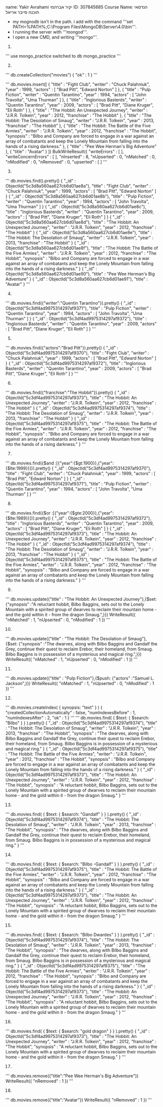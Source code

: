name: Yakir Avrahami    יקיר אברהמי
ID: 307845685
Course Name: הנדסאי תוכנה סייבר אריאל

* my mognodb isn't in the path. i add with the command '''set PATH=%PATH%;C:\Program Files\MongoDB\Server\4.0\bin'''.
* I running the server with '''mongod'''.
* I open a new CMD, and writing '''mongo'''.


1. 
'''
use mongo_practice
switched to db mongo_practice
'''


2. 
'''
db.createCollection("movies")
{ "ok" : 1 }
'''

'''
db.movies.insert([
    {
        "title" : "Fight Club",
        "writer" : "Chuck Palahniuk",
        "year" : 1999,
        "actors" : [
        "Brad Pitt",
        "Edward Norton"
        ]
    },
    {
        "title" : "Pulp Fiction",
        "writer" : "Quentin Tarantino",
        "year" : 1994,
        "actors" : [
        "John Travolta",
        "Uma Thurman"
        ]
    },
    {
        "title" : "Inglorious Basterds",
        "writer" : "Quentin Tarantino",
        "year" : 2009,
        "actors" : [
        "Brad Pitt",
        "Diane Kruger",
        "Eli Roth"
        ]
    },
    {
        "title" : "The Hobbit: An Unexpected Journey",
        "writer" : "J.R.R. Tolkein",
        "year" : 2012,
        "franchise" : "The Hobbit"
    },
    {
        "title" : "The Hobbit: The Desolation of Smaug",
        "writer" : "J.R.R. Tolkein",
        "year" : 2013,
        "franchise" : "The Hobbit"
    },
    {
        "title" : "The Hobbit: The Battle of the Five Armies",
        "writer" : "J.R.R. Tolkein",
        "year" : 2012,
        "franchise" : "The Hobbit",
        "synopsis" : "Bilbo and Company are forced to engage in a war against an array of combatants and keep the Lonely Mountain from falling into the hands of a rising darkness."
    },
    {
        "title" : "Pee Wee Herman's Big Adventure"
    },
    {
        "title" : "Avatar"
    }
])
BulkWriteResult({
        "writeErrors" : [ ],
        "writeConcernErrors" : [ ],
        "nInserted" : 8,
        "nUpserted" : 0,
        "nMatched" : 0,
        "nModified" : 0,
        "nRemoved" : 0,
        "upserted" : [ ]
'''


3. 
'''
db.movies.find().pretty()
{
        "_id" : ObjectId("5c3d8a560aa627cb6d01ae8a"),
        "title" : "Fight Club",
        "writer" : "Chuck Palahniuk",
        "year" : 1999,
        "actors" : [
                "Brad Pitt",
                "Edward Norton"
            ]
}
{
        "_id" : ObjectId("5c3d8a560aa627cb6d01ae8b"),
        "title" : "Pulp Fiction",
        "writer" : "Quentin Tarantino",
        "year" : 1994,
        "actors" : [
                "John Travolta",
                "Uma Thurman"
            ]
}
{
        "_id" : ObjectId("5c3d8a560aa627cb6d01ae8c"),
        "title" : "Inglorious Basterds",
        "writer" : "Quentin Tarantino",
        "year" : 2009,
        "actors" : [
                "Brad Pitt",
                "Diane Kruger",
                "Eli Roth"
            ]
}
{
        "_id" : ObjectId("5c3d8a560aa627cb6d01ae8d"),
        "title" : "The Hobbit: An Unexpected Journey",
        "writer" : "J.R.R. Tolkein",
        "year" : 2012,
        "franchise" : "The Hobbit"
}
{
        "_id" : ObjectId("5c3d8a560aa627cb6d01ae8e"),
        "title" : "The Hobbit: The Desolation of Smaug",
        "writer" : "J.R.R. Tolkein",
        "year" : 2013,
        "franchise" : "The Hobbit"
}
{
        "_id" : ObjectId("5c3d8a560aa627cb6d01ae8f"),
        "title" : "The Hobbit: The Battle of the Five Armies",
        "writer" : "J.R.R. Tolkein",
        "year" : 2012,
        "franchise" : "The Hobbit",
        "synopsis" : "Bilbo and Company are forced to engage in a war against an array of combatants and keep the Lonely Mountain from falling into the hands of a rising darkness."
}
{
        "_id" : ObjectId("5c3d8a560aa627cb6d01ae90"),
        "title" : "Pee Wee Herman's Big Adventure"
}
{ 
        "_id" : ObjectId("5c3d8a560aa627cb6d01ae91"), "title" : "Avatar"
}
'''


4. 
'''
db.movies.find({"writer":"Quentin Tarantino"}).pretty()
{
        "_id" : ObjectId("5c3df4ad9975314297af9371"),
        "title" : "Pulp Fiction",
        "writer" : "Quentin Tarantino",
        "year" : 1994,
        "actors" : [
                "John Travolta",
                "Uma Thurman"
        ]
}
{
        "_id" : ObjectId("5c3df4ad9975314297af9372"),
        "title" : "Inglorious Basterds",
        "writer" : "Quentin Tarantino",
        "year" : 2009,
        "actors" : [
                "Brad Pitt",
                "Diane Kruger",
                "Eli Roth"
        ]
}
'''


5.
'''
db.movies.find({"actors":"Brad Pitt"}).pretty()
{
        "_id" : ObjectId("5c3df4ad9975314297af9370"),
        "title" : "Fight Club",
        "writer" : "Chuck Palahniuk",
        "year" : 1999,
        "actors" : [
                "Brad Pitt",
                "Edward Norton"
        ]
}
{
        "_id" : ObjectId("5c3df4ad9975314297af9372"),
        "title" : "Inglorious Basterds",
        "writer" : "Quentin Tarantino",
        "year" : 2009,
        "actors" : [
                "Brad Pitt",
                "Diane Kruger",
                "Eli Roth"
        ]
}
'''


6.
'''
db.movies.find({"franchise":"The Hobbit"}).pretty()
{
        "_id" : ObjectId("5c3df4ad9975314297af9373"),
        "title" : "The Hobbit: An Unexpected Journey",
        "writer" : "J.R.R. Tolkein",
        "year" : 2012,
        "franchise" : "The Hobbit"
}
{
        "_id" : ObjectId("5c3df4ad9975314297af9374"),
        "title" : "The Hobbit: The Desolation of Smaug",
        "writer" : "J.R.R. Tolkein",
        "year" : 2013,
        "franchise" : "The Hobbit"
}
{
        "_id" : ObjectId("5c3df4ad9975314297af9375"),
        "title" : "The Hobbit: The Battle of the Five Armies",
        "writer" : "J.R.R. Tolkein",
        "year" : 2012,
        "franchise" : "The Hobbit",
        "synopsis" : "Bilbo and Company are forced to engage in a war against an array of combatants and keep the Lonely Mountain from falling into the hands of a rising darkness."
}
'''


7.
'''
    db.movies.find({$and :[{"year":{$gt:1900}},{"year":{$lte:1999}}]}).pretty()
{
        "_id" : ObjectId("5c3df4ad9975314297af9370"),
        "title" : "Fight Club",
        "writer" : "Chuck Palahniuk",
        "year" : 1999,
        "actors" : [
                "Brad Pitt",
                "Edward Norton"
        ]
}
{
        "_id" : ObjectId("5c3df4ad9975314297af9371"),
        "title" : "Pulp Fiction",
        "writer" : "Quentin Tarantino",
        "year" : 1994,
        "actors" : [
                "John Travolta",
                "Uma Thurman"
        ]
}
'''


8. 
'''
db.movies.find({$or :[{"year":{$gte:2000}},{"year":{$lte:1989}}]}).pretty()
{
        "_id" : ObjectId("5c3df4ad9975314297af9372"),
        "title" : "Inglorious Basterds",
        "writer" : "Quentin Tarantino",
        "year" : 2009,
        "actors" : [
                "Brad Pitt",
                "Diane Kruger",
                "Eli Roth"
        ]
}
{
        "_id" : ObjectId("5c3df4ad9975314297af9373"),
        "title" : "The Hobbit: An Unexpected Journey",
        "writer" : "J.R.R. Tolkein",
        "year" : 2012,
        "franchise" : "The Hobbit"
}
{
        "_id" : ObjectId("5c3df4ad9975314297af9374"),
        "title" : "The Hobbit: The Desolation of Smaug",
        "writer" : "J.R.R. Tolkein",
        "year" : 2013,
        "franchise" : "The Hobbit"
}
{
        "_id" : ObjectId("5c3df4ad9975314297af9375"),
        "title" : "The Hobbit: The Battle of the Five Armies",
        "writer" : "J.R.R. Tolkein",
        "year" : 2012,
        "franchise" : "The Hobbit",
        "synopsis" : "Bilbo and Company are forced to engage in a war against an array of combatants and keep the Lonely Mountain from falling into the hands of a rising darkness."
}
'''


9.
'''
db.movies.update({"title" : "The Hobbit: An Unexpected Journey"},{$set: {"synopsis" :"A reluctant hobbit, Bilbo Baggins, sets out to the Lonely Mountain with a spirited group of dwarves to reclaim their mountain home - and the gold within it - from the dragon Smaug.",}})
WriteResult({ "nMatched" : 1, "nUpserted" : 0, "nModified" : 1 })
'''


10.
'''
db.movies.update({"title" : "The Hobbit: The Desolation of Smaug"},{$set: {"synopsis" :"The dwarves, along with Bilbo Baggins and Gandalf the Grey, continue their quest to reclaim Erebor, their homeland, from Smaug. Bilbo Baggins is in possession of a mysterious and magical ring.",}})
WriteResult({ "nMatched" : 1, "nUpserted" : 0, "nModified" : 1 })
'''


11. 
'''
db.movies.update({"title" : "Pulp Fiction"},{$push: {"actors" :"Samuel L. Jackson",}})
WriteResult({ "nMatched" : 1, "nUpserted" : 0, "nModified" : 1 })
'''


12. 
'''
db.movies.createIndex( { synopsis: "text" } )
{
        "createdCollectionAutomatically" : false,
        "numIndexesBefore" : 1,
        "numIndexesAfter" : 2,
        "ok" : 1
}
'''
'''
db.movies.find( { $text: { $search: "Bilbo" } } ).pretty()
{
        "_id" : ObjectId("5c3df4ad9975314297af9374"),
        "title" : "The Hobbit: The Desolation of Smaug",
        "writer" : "J.R.R. Tolkein",
        "year" : 2013,
        "franchise" : "The Hobbit",
        "synopsis" : "The dwarves, along with Bilbo Baggins and Gandalf the Grey, continue their quest to reclaim Erebor, their homeland, from Smaug. Bilbo Baggins is in possession of a mysterious and magical ring."
}
{
        "_id" : ObjectId("5c3df4ad9975314297af9375"),
        "title" : "The Hobbit: The Battle of the Five Armies",
        "writer" : "J.R.R. Tolkein",
        "year" : 2012,
        "franchise" : "The Hobbit",
        "synopsis" : "Bilbo and Company are forced to engage in a war against an array of combatants and keep the Lonely Mountain from falling into the hands of a rising darkness."
}
{
        "_id" : ObjectId("5c3df4ad9975314297af9373"),
        "title" : "The Hobbit: An Unexpected Journey",
        "writer" : "J.R.R. Tolkein",
        "year" : 2012,
        "franchise" : "The Hobbit",
        "synopsis" : "A reluctant hobbit, Bilbo Baggins, sets out to the Lonely Mountain with a spirited group of dwarves to reclaim their mountain home - and the gold within it - from the dragon Smaug."
}
'''


13. 
'''
db.movies.find( { $text: { $search: "Gandalf" } } ).pretty()
{
        "_id" : ObjectId("5c3df4ad9975314297af9374"),
        "title" : "The Hobbit: The Desolation of Smaug",
        "writer" : "J.R.R. Tolkein",
        "year" : 2013,
        "franchise" : "The Hobbit",
        "synopsis" : "The dwarves, along with Bilbo Baggins and Gandalf the Grey, continue their quest to reclaim Erebor, their homeland, from Smaug. Bilbo Baggins is in possession of a mysterious and magical ring."
}
'''


14.
'''
db.movies.find( { $text: { $search: "Bilbo -Gandalf" } } ).pretty()
{
        "_id" : ObjectId("5c3df4ad9975314297af9375"),
        "title" : "The Hobbit: The Battle of the Five Armies",
        "writer" : "J.R.R. Tolkein",
        "year" : 2012,
        "franchise" : "The Hobbit",
        "synopsis" : "Bilbo and Company are forced to engage in a war against an array of combatants and keep the Lonely Mountain from falling into the hands of a rising darkness."
}
{
        "_id" : ObjectId("5c3df4ad9975314297af9373"),
        "title" : "The Hobbit: An Unexpected Journey",
        "writer" : "J.R.R. Tolkein",
        "year" : 2012,
        "franchise" : "The Hobbit",
        "synopsis" : "A reluctant hobbit, Bilbo Baggins, sets out to the Lonely Mountain with a spirited group of dwarves to reclaim their mountain home - and the gold within it - from the dragon Smaug."
}
'''


15.
'''
db.movies.find( { $text: { $search: "Bilbo Dwardes" } } ).pretty()
{
        "_id" : ObjectId("5c3df4ad9975314297af9374"),
        "title" : "The Hobbit: The Desolation of Smaug",
        "writer" : "J.R.R. Tolkein",
        "year" : 2013,
        "franchise" : "The Hobbit",
        "synopsis" : "The dwarves, along with Bilbo Baggins and Gandalf the Grey, continue their quest to reclaim Erebor, their homeland, from Smaug. Bilbo Baggins is in possession of a mysterious and magical ring."
}
{
        "_id" : ObjectId("5c3df4ad9975314297af9375"),
        "title" : "The Hobbit: The Battle of the Five Armies",
        "writer" : "J.R.R. Tolkein",
        "year" : 2012,
        "franchise" : "The Hobbit",
        "synopsis" : "Bilbo and Company are forced to engage in a war against an array of combatants and keep the Lonely Mountain from falling into the hands of a rising darkness."
}
{
        "_id" : ObjectId("5c3df4ad9975314297af9373"),
        "title" : "The Hobbit: An Unexpected Journey",
        "writer" : "J.R.R. Tolkein",
        "year" : 2012,
        "franchise" : "The Hobbit",
        "synopsis" : "A reluctant hobbit, Bilbo Baggins, sets out to the Lonely Mountain with a spirited group of dwarves to reclaim their mountain home - and the gold within it - from the dragon Smaug."
}
'''


16. 
'''
db.movies.find( { $text: { $search: "gold dragon" } } ).pretty()
{
        "_id" : ObjectId("5c3df4ad9975314297af9373"),
        "title" : "The Hobbit: An Unexpected Journey",
        "writer" : "J.R.R. Tolkein",
        "year" : 2012,
        "franchise" : "The Hobbit",
        "synopsis" : "A reluctant hobbit, Bilbo Baggins, sets out to the Lonely Mountain with a spirited group of dwarves to reclaim their mountain home - and the gold within it - from the dragon Smaug."
}
'''


17. 
'''
db.movies.remove({"title":"Pee Wee Herman's Big Adventure"})
WriteResult({ "nRemoved" : 1 })
'''


18. 
'''
db.movies.remove({"title":"Avatar"})
WriteResult({ "nRemoved" : 1 })
'''
